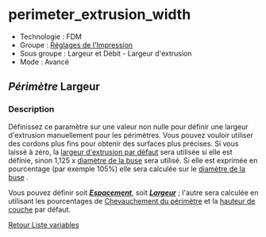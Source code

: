 # perimeter_extrusion_width

* Technologie : FDM
* Groupe : [Réglages de l'Impression](../print_settings/print_settings.md)
* Sous groupe : Largeur et Débit - Largeur d'extrusion
* Mode : Avancé

## *Périmètre* Largeur

### Description

Définissez ce paramètre sur une valeur non nulle pour définir une largeur d'extrusion manuellement pour les périmètres. 
Vous pouvez vouloir utiliser des cordons plus fins pour obtenir des surfaces plus précises. Si vous laissé à zéro, la [largeur d'extrusion par défaut](extrusion_width.md) sera utilisée si elle est définie, sinon 1,125 x  [diamètre de la buse](nozzle_diameter.md)  sera utilisé. Si elle est exprimée en pourcentage (par exemple 105%) elle sera calculée sur le  [diamètre de la buse](nozzle_diameter.md) .

Vous pouvez définir soit ***[Espacement](perimeter_extrusion_spacing.md)***, soit ***[Largeur](perimeter_extrusion_width.md)*** ; l'autre sera calculée en utilisant les pourcentages de  [Chevauchement du périmètre](perimeter_overlap.md)  et la [hauteur de couche](layer_height.md) par défaut.


[Retour Liste variables](variable_list.md)